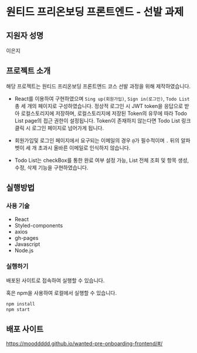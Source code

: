 # 원티드 프리온보딩 프론트엔드 - 선발 과제

## 지원자 성명

이은지

## 프로젝트 소개

해당 프로젝트는 원티드 프리온보딩 프론트앤드 코스 선발 과정을 위해 제작하였습니다.

- React를 이용하여 구현하였으며 `Sing up(회원가입)`, `Sign in(로그인)`, `Todo List` 총 세 개의 페이지로 구성하였습니다. 정상적 로그인 시 JWT token을 응답으로 받아 로컬스토리지에 저장하며, 로컬스토리지에 저장된 Token의 유무에 따라 Todo List page의 접근 권한이 설정됩니다. Token이 존재하지 않는다면 Todo List 링크 클릭 시 로그인 페이지로 넘어가게 됩니다.

- 회원가입및 로그인 페이지에서 요구되는 이메일의 경우 `@`가 필수적이며 `.` 뒤의 알파벳이 세 개 초과시 올바른 이메일로 인식하지 않습니다.

- Todo List는 checkBox를 통한 완료 여부 설정 가능, List 전체 조회 및 항목 생성, 수정, 삭제 기능을 구현하였습니다.

## 실행방법

### 사용 기술

- React
- Styled-components
- axios
- gh-pages
- Javascript
- Node.js

### 실행하기

배포된 사이트로 접속하여 실행할 수 있습니다.

혹은 npm을 사용하여 로컬에서 실행할 수 있습니다.

```sh
npm install
npm start
```

## 배포 사이트

https://mooddddd.github.io/wanted-pre-onboarding-frontend/#/
